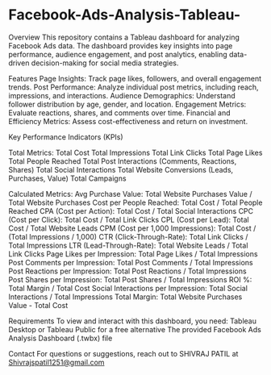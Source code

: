 # Facebook-Ads-Analysis-Tableau-
Overview
This repository contains a Tableau dashboard for analyzing Facebook Ads data. The dashboard provides key insights into page performance, audience engagement, and post analytics, enabling data-driven decision-making for social media strategies.

Features
Page Insights: Track page likes, followers, and overall engagement trends.
Post Performance: Analyze individual post metrics, including reach, impressions, and interactions.
Audience Demographics: Understand follower distribution by age, gender, and location.
Engagement Metrics: Evaluate reactions, shares, and comments over time.
Financial and Efficiency Metrics: Assess cost-effectiveness and return on investment.

Key Performance Indicators (KPIs)

Total Metrics:
Total Cost
Total Impressions
Total Link Clicks
Total Page Likes
Total People Reached
Total Post Interactions (Comments, Reactions, Shares)
Total Social Interactions
Total Website Conversions (Leads, Purchases, Value)
Total Campaigns

Calculated Metrics:
Avg Purchase Value: Total Website Purchases Value / Total Website Purchases
Cost per People Reached: Total Cost / Total People Reached
CPA (Cost per Action): Total Cost / Total Social Interactions
CPC (Cost per Click): Total Cost / Total Link Clicks
CPL (Cost per Lead): Total Cost / Total Website Leads
CPM (Cost per 1,000 Impressions): Total Cost / (Total Impressions / 1,000)
CTR (Click-Through-Rate): Total Link Clicks / Total Impressions
LTR (Lead-Through-Rate): Total Website Leads / Total Link Clicks
Page Likes per Impression: Total Page Likes / Total Impressions
Post Comments per Impression: Total Post Comments / Total Impressions
Post Reactions per Impression: Total Post Reactions / Total Impressions
Post Shares per Impression: Total Post Shares / Total Impressions
ROI %: Total Margin / Total Cost
Social Interactions per Impression: Total Social Interactions / Total Impressions
Total Margin: Total Website Purchases Value - Total Cost

Requirements
To view and interact with this dashboard, you need:
Tableau Desktop or Tableau Public for a free alternative
The provided Facebook Ads Analysis Dashboard (.twbx) file

Contact
For questions or suggestions, reach out to SHIVRAJ PATIL at Shivrajspatil1251@gmail.com
